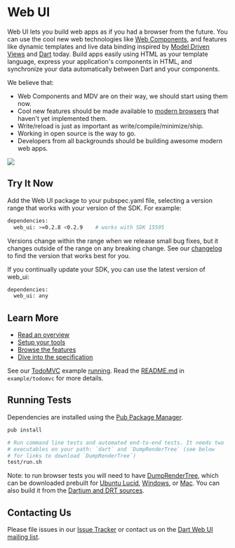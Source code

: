 Web UI
===========

Web UI lets you build web apps as if you had a browser from the future. You can
use the cool new web technologies like [Web Components][wc],
and features like dynamic templates and live data binding inspired by
[Model Driven Views][mdv] and [Dart][d] today. Build apps easily using HTML as
your template language, express your application's components in HTML, and
synchronize your data automatically between Dart and your components.

We believe that:

- Web Components and MDV are on their way, we should start using them now.
- Cool new features should be made available to [modern browsers][mb] that
  haven't yet implemented them.
- Write/reload is just as important as write/compile/minimize/ship.
- Working in open source is the way to go.
- Developers from all backgrounds should be building awesome modern web apps.

[![](https://drone.io/dart-lang/web-ui/status.png)](https://drone.io/dart-lang/web-ui/latest)

Try It Now
-----------
Add the Web UI package to your pubspec.yaml file, selecting a version range
that works with your version of the SDK. For example:

```bash
dependencies:
  web_ui: >=0.2.8 <0.2.9    # works with SDK 15595
```

Versions change within the range when we release small bug fixes, but it
changes outside of the range on any breaking change. See our
[changelog][changelog] to find the version that works best for you.

If you continually update your SDK, you can use the latest version of web_ui:

```bash
dependencies:
  web_ui: any
```

Learn More
----------

* [Read an overview][overview]
* [Setup your tools][tools]
* [Browse the features][features]
* [Dive into the specification][spec]

See our [TodoMVC][] example [running][todo_live]. Read the
[README.md][todo_readme] in `example/todomvc` for more details.


Running Tests
-------------

Dependencies are installed using the [Pub Package Manager][pub].
```bash
pub install

# Run command line tests and automated end-to-end tests. It needs two
# executables on your path: `dart` and `DumpRenderTree` (see below
# for links to download `DumpRenderTree`)
test/run.sh
```
Note: to run browser tests you will need to have [DumpRenderTree][drt],
which can be downloaded prebuilt for [Ubuntu Lucid][drtlucid],
[Windows][drtwin], or [Mac][drtmac]. You can also build it from the
[Dartium and DRT sources][drtsrc].

Contacting Us
-------------

Please file issues in our [Issue Tracker][issues] or contact us on the
[Dart Web UI mailing list][mailinglist].

[wc]: http://dvcs.w3.org/hg/webcomponents/raw-file/tip/explainer/index.html
[mdv]: http://code.google.com/p/mdv/
[d]: http://www.dartlang.org
[mb]: http://www.dartlang.org/support/faq.html#what-browsers-supported
[pub]: http://www.dartlang.org/docs/pub-package-manager/
[drt]: http://www.chromium.org/developers/testing/webkit-layout-tests
[drtlucid]: http://gsdview.appspot.com/dartium-archive/continuous/drt-lucid64.zip
[drtmac]: http://gsdview.appspot.com/dartium-archive/continuous/drt-mac.zip
[drtwin]: http://gsdview.appspot.com/dartium-archive/continuous/drt-win.zip
[drtsrc]: http://code.google.com/p/dart/wiki/BuildingDartium
[TodoMVC]: http://addyosmani.github.com/todomvc/
[todo_readme]: https://github.com/dart-lang/web-ui/blob/master/example/todomvc/README.md
[todo_live]:http://dart-lang.github.com/web-ui/example/todomvc/index.html
[changelog]:https://github.com/dart-lang/web-ui/blob/master/CHANGELOG.md
[issues]:https://github.com/dart-lang/web-ui/issues
[mailinglist]:https://groups.google.com/a/dartlang.org/forum/?fromgroups#!forum/web-ui
[overview]:http://www.dartlang.org/articles/dart-web-components/
[tools]:https://www.dartlang.org/articles/dart-web-components/tools.html
[spec]:https://www.dartlang.org/articles/dart-web-components/spec.html
[features]:https://www.dartlang.org/articles/dart-web-components/summary.html